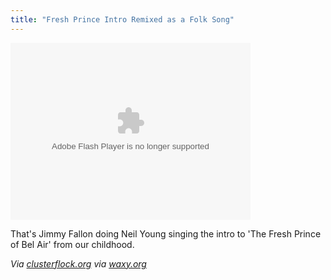 ```yaml
---
title: "Fresh Prince Intro Remixed as a Folk Song"
---
```

<p><object type="application/x-shockwave-flash" data="http://widgets.nbc.com/o/4727a250e66f9723/4b0dab0340fc4a8b/4b0d7a8a88d14342/9784a0/-cpid/c36a80c5cb0d1fe" id="W4727a250e66f97234b0dab0340fc4a8b" width="384" height="283"><param name="movie" value="http://widgets.nbc.com/o/4727a250e66f9723/4b0dab0340fc4a8b/4b0d7a8a88d14342/9784a0/-cpid/c36a80c5cb0d1fe" /><param name="wmode" value="transparent" /><param name="allowNetworking" value="all" /><param name="allowScriptAccess" value="always" /><param name="allowFullScreen" value="true" /></object></p>
<p>That's Jimmy Fallon doing Neil Young singing the intro to 'The Fresh Prince of Bel Air' from our childhood.</p>
<p><em>Via <a href="http://www.clusterflock.org/2009/11/fallon-does-young-does-fresh-prince.html">clusterflock.org</a> via <a href="http://waxy.org/">waxy.org</a></em></p>
